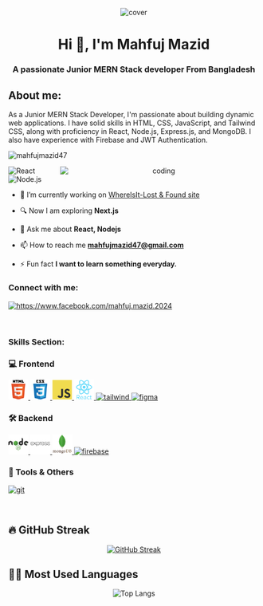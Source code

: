 

<p align="center" width="full">
  <img style="height: 200px; object-fit: cover; object-position: center;"
  src="https://i.ibb.co/ZzFnf1Hw/Black-Modern-Personal-Linked-In-Banner.png" alt="cover" />
</p>



<h1 align="center">Hi 👋, I'm Mahfuj Mazid</h1>
<h3 align="center">A passionate Junior MERN Stack developer From Bangladesh</h3>

## About me:
<p align="left">As a Junior MERN Stack Developer, I'm passionate about building dynamic web applications. I have solid skills in HTML, CSS, JavaScript, and Tailwind CSS, along with proficiency in React, Node.js, Express.js, and MongoDB. I also have experience with Firebase and JWT Authentication.</p>

<p align="left"> <img src="https://komarev.com/ghpvc/?username=mahfujmazid47&label=Profile%20views&color=0e75b6&style=flat" alt="mahfujmazid47" /> </p>

<p align="center">
  <img align="right" width="400" src="https://camo.githubusercontent.com/3492228fd9a698d24cbe02d7e013abc0fe70eebeda013e47dab443f61efe5013/68747470733a2f2f7777772e77696e677374656368736f6c7574696f6e732e636f6d2f77702d636f6e74656e742f75706c6f6164732f323032322f30332f66756c6c2d737461636b2d646576656c6f706d656e742e676966" alt="coding" />
</p>

![React](https://img.shields.io/badge/React-20232A?style=for-the-badge&logo=react&logoColor=61DAFB)
![Node.js](https://img.shields.io/badge/Node.js-339933?style=for-the-badge&logo=nodedotjs&logoColor=white)

- 🔭 I’m currently working on [WhereIsIt-Lost & Found site](https://b11a11-whereisit-site.web.app/)

- 🔍 Now I am exploring **Next.js**

- 💬 Ask me about **React, Nodejs**

- 📫 How to reach me **mahfujmazid47@gmail.com**

- ⚡ Fun fact **I want to learn something everyday.**

<h3 align="left">Connect with me:</h3>
<p align="left">
<a href="https://fb.com/https://www.facebook.com/mahfuj.mazid.2024" target="blank"><img align="center" src="https://raw.githubusercontent.com/rahuldkjain/github-profile-readme-generator/master/src/images/icons/Social/facebook.svg" alt="https://www.facebook.com/mahfuj.mazid.2024" height="30" width="40" /></a>
</p>

<br>

<h3 align="left">Skills Section:</h3>

<h3>💻 Frontend</h3>
<p align="left">
  <a href="https://www.w3.org/html/" target="_blank" rel="noreferrer">
    <img src="https://raw.githubusercontent.com/devicons/devicon/master/icons/html5/html5-original-wordmark.svg" alt="html5" width="40" height="40"/>
  </a>
  <a href="https://www.w3schools.com/css/" target="_blank" rel="noreferrer">
    <img src="https://raw.githubusercontent.com/devicons/devicon/master/icons/css3/css3-original-wordmark.svg" alt="css3" width="40" height="40"/>
  </a>
  <a href="https://developer.mozilla.org/en-US/docs/Web/JavaScript" target="_blank" rel="noreferrer">
    <img src="https://raw.githubusercontent.com/devicons/devicon/master/icons/javascript/javascript-original.svg" alt="javascript" width="40" height="40"/>
  </a>
  <a href="https://reactjs.org/" target="_blank" rel="noreferrer">
    <img src="https://raw.githubusercontent.com/devicons/devicon/master/icons/react/react-original-wordmark.svg" alt="react" width="40" height="40"/>
  </a>
  <a href="https://tailwindcss.com/" target="_blank" rel="noreferrer">
    <img src="https://www.vectorlogo.zone/logos/tailwindcss/tailwindcss-icon.svg" alt="tailwind" width="40" height="40"/>
  </a>
  <a href="https://www.figma.com/" target="_blank" rel="noreferrer">
    <img src="https://www.vectorlogo.zone/logos/figma/figma-icon.svg" alt="figma" width="40" height="40"/>
  </a>
</p>

<h3>🛠️ Backend</h3>
<p align="left">
  <a href="https://nodejs.org" target="_blank" rel="noreferrer">
    <img src="https://raw.githubusercontent.com/devicons/devicon/master/icons/nodejs/nodejs-original-wordmark.svg" alt="nodejs" width="40" height="40"/>
  </a>
  <a href="https://expressjs.com" target="_blank" rel="noreferrer">
    <img src="https://raw.githubusercontent.com/devicons/devicon/master/icons/express/express-original-wordmark.svg" alt="express" width="40" height="40"/>
  </a>
  <a href="https://www.mongodb.com/" target="_blank" rel="noreferrer">
    <img src="https://raw.githubusercontent.com/devicons/devicon/master/icons/mongodb/mongodb-original-wordmark.svg" alt="mongodb" width="40" height="40"/>
  </a>
  <a href="https://firebase.google.com/" target="_blank" rel="noreferrer">
    <img src="https://www.vectorlogo.zone/logos/firebase/firebase-icon.svg" alt="firebase" width="40" height="40"/>
  </a>
</p>

<h3>🧰 Tools & Others</h3>
<p align="left">
  <a href="https://git-scm.com/" target="_blank" rel="noreferrer">
    <img src="https://www.vectorlogo.zone/logos/git-scm/git-scm-icon.svg" alt="git" width="40" height="40"/>
  </a>
</p>

<br>
<!-- ## 📊 GitHub Stats

<p align="center">
  <img src="https://github-readme-stats.vercel.app/api?username=mahfujmazid47&show_icons=true&locale=en" alt="mahfujmazid47" />
</p> -->

## 🔥 GitHub Streak

<p align="center">
 <a href="https://git.io/streak-stats"><img src="https://git-hub-streak-stats.vercel.app?user=mahfujmazid47&theme=tokyonight-duo" alt="GitHub Streak" /></a>
</p>

## 🧑‍💻 Most Used Languages

<p align="center">
 <img src="https://github-readme-stats.vercel.app/api/top-langs/?username=mahfujmazid47&layout=compact&langs_count=6&theme=dark" alt="Top Langs" />
</p>







